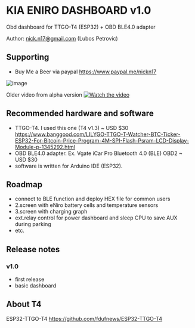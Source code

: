 # KIA ENIRO DASHBOARD v1.0

Obd dashboard for TTGO-T4 (ESP32) + OBD BLE4.0 adapter

Author: nick.n17@gmail.com (Lubos Petrovic)

## Supporting 

- Buy Me a Beer via paypal https://www.paypal.me/nickn17

![image](https://github.com/nickn17/enirodashboard/blob/master/screenshots/v1.jpg)

Older video from alpha version 
[![Watch the video](https://github.com/nickn17/enirodashboard/blob/master/screenshots/v0.9.jpg)](https://www.youtube.com/watch?v=q0yqRzKuuWI)


## Recommended hardware and software
- TTGO-T4. I used this one (T4 v1.3) ~ USD $30 https://www.banggood.com/LILYGO-TTGO-T-Watcher-BTC-Ticker-ESP32-For-Bitcoin-Price-Program-4M-SPI-Flash-Psram-LCD-Display-Module-p-1345292.html
- OBD BLE4.0 adapter. Ex. Vgate iCar Pro Bluetooth 4.0 (BLE) OBD2 ~ USD $30
- software is written for Arduino IDE (ESP32).

## Roadmap
- connect to BLE function and deploy HEX file for common users
- 2.screen with eNiro battery cells and temperature sensors
- 3.screen with charging graph
- ext.relay control for power dashboard and sleep CPU to save AUX during parking
- etc. 

## Release notes
    
### v1.0
- first release
- basic dashboard

## About T4
ESP32-TTGO-T4
https://github.com/fdufnews/ESP32-TTGO-T4

